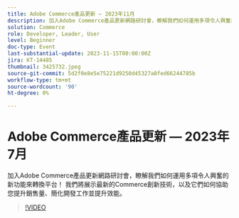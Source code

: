```yaml
---
title: Adobe Commerce產品更新 — 2023年11月
description: 加入Adobe Commerce產品更新網路研討會，瞭解我們如何運用多項令人興奮的新功能來轉換平台！ 我們將展示最新的Commerce創新技術，以及它們如何協助您提升銷售量、簡化開發工作並提升效能。
solution: Commerce
role: Developer, Leader, User
level: Beginner
doc-type: Event
last-substantial-update: 2023-11-15T00:00:00Z
jira: KT-14485
thumbnail: 3425732.jpeg
source-git-commit: 5d2f0e8e5e75221d9250d45327a8fed66244785b
workflow-type: tm+mt
source-wordcount: '90'
ht-degree: 0%

---
```


# Adobe Commerce產品更新 — 2023年7月

加入Adobe Commerce產品更新網路研討會，瞭解我們如何運用多項令人興奮的新功能來轉換平台！ 我們將展示最新的Commerce創新技術，以及它們如何協助您提升銷售量、簡化開發工作並提升效能。

>[!VIDEO](https://video.tv.adobe.com/v/3425732/?learn=on)